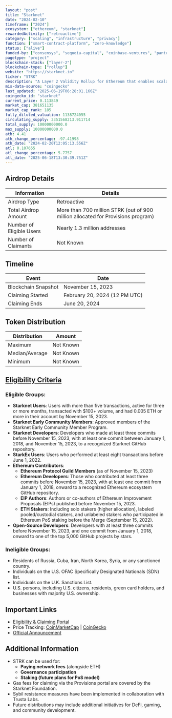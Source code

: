 ```yaml
---
layout: "post"
title: "Starknet"
date: "2024-02-10"
timeframe: ["2024"]
ecosystem: ["ethereum", "starknet"]
rewardedActivity: ["retroactive"]
category: ["scaling", "infrastructure", "privacy"]
function: ["smart-contract-platform", "zero-knowledge"]
status: ["alive"]
funded-by: ["consensys", "sequoia-capital", "coinbase-ventures", "pantera-capital", "polychain-capital", "alameda-research", "paradigm", "multicoin-capital"]
pagetype: "project"
blockchain-stack: ["layer-2"]
blockchain-type: ["rollup"]
website: "https://starknet.io"
ticker: "STRK"
description: "A Layer 2 Validity Rollup for Ethereum that enables scalable and low-cost transactions using STARK cryptography."
mis-data-source: "coingecko"
last_updated: "2025-06-19T06:28:01.166Z"
coingecko_id: "starknet"
current_price: 0.113849
market_cap: 381651135
market_cap_rank: 185
fully_diluted_valuation: 1138724055
circulating_supply: 3351568213.911714
total_supply: 10000000000.0
max_supply: 10000000000.0
ath: 4.41
ath_change_percentage: -97.41998
ath_date: "2024-02-20T12:05:13.556Z"
atl: 0.107655
atl_change_percentage: 5.7757
atl_date: "2025-06-18T13:30:39.751Z"
---
```


## Airdrop Details

| Information              | Details                                                                          |
| ------------------------ | -------------------------------------------------------------------------------- |
| Airdrop Type             | Retroactive                                                                      |
| Total Airdrop Amount     | More than 700 million STRK (out of 900 million allocated for Provisions program) |
| Number of Eligible Users | Nearly 1.3 million addresses                                                     |
| Number of Claimants      | Not Known                                                                        |

## Timeline

| Event               | Date                          |
| ------------------- | ----------------------------- |
| Blockchain Snapshot | November 15, 2023             |
| Claiming Started    | February 20, 2024 (12 PM UTC) |
| Claiming Ends       | June 20, 2024                 |

## Token Distribution

| Distribution   | Amount    |
| -------------- | --------- |
| Maximum        | Not Known |
| Median/Average | Not Known |
| Minimum        | Not Known |

## [Eligibility Criteria](https://provisions.starknet.io)

### Eligible Groups:

- **Starknet Users**: Users with more than five transactions, active for three or more months, transacted with $100+ volume, and had 0.005 ETH or more in their account by November 15, 2023.
- **Starknet Early Community Members**: Approved members of the Starknet Early Community Member Program.
- **Starknet Developers**: Developers who made at least three commits before November 15, 2023, with at least one commit between January 1, 2018, and November 15, 2023, to a recognized Starknet GitHub repository.
- **StarkEx Users**: Users who performed at least eight transactions before June 1, 2022.
- **Ethereum Contributors**:
  - **Ethereum Protocol Guild Members** (as of November 15, 2023)
  - **Ethereum Developers**: Those who contributed at least three commits before November 15, 2023, with at least one commit from January 1, 2018, onward to a recognized Ethereum ecosystem GitHub repository.
  - **EIP Authors**: Authors or co-authors of Ethereum Improvement Proposals (EIPs) published before November 15, 2023.
  - **ETH Stakers**: Including solo stakers (higher allocation), labeled pooled/custodial stakers, and unlabeled stakers who participated in Ethereum PoS staking before the Merge (September 15, 2022).
- **Open-Source Developers**: Developers with at least three commits before November 15, 2023, and one commit from January 1, 2018, onward to one of the top 5,000 GitHub projects by stars.

### Ineligible Groups:

- Residents of Russia, Cuba, Iran, North Korea, Syria, or any sanctioned country.
- Individuals on the U.S. OFAC Specifically Designated Nationals (SDN) list.
- Individuals on the U.K. Sanctions List.
- U.S. persons, including U.S. citizens, residents, green card holders, and businesses with majority U.S. ownership.

## Important Links

- [Eligibility & Claiming Portal](https://provisions.starknet.io)
- Price Tracking: [CoinMarketCap](https://coinmarketcap.com/currencies/starknet) | [CoinGecko](https://www.coingecko.com/en/coins/starknet)
- [Official Announcement](https://medium.com/@StarknetFoundation/introducing-the-starknet-provisions-program-05d03ce13970)

## Additional Information

- STRK can be used for:
  - **Paying network fees** (alongside ETH)
  - **Governance participation**
  - **Staking (future plans for PoS model)**
- Gas fees for claiming via the Provisions portal are covered by the Starknet Foundation.
- Sybil resistance measures have been implemented in collaboration with Trusta Labs.
- Future distributions may include additional initiatives for DeFi, gaming, and community development.